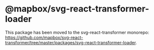 # @mapbox/svg-react-transformer-loader

This package has been moved to the svg-react-transformer monorepo: https://github.com/mapbox/svg-react-transformer/tree/master/packages/svg-react-transformer-loader.
